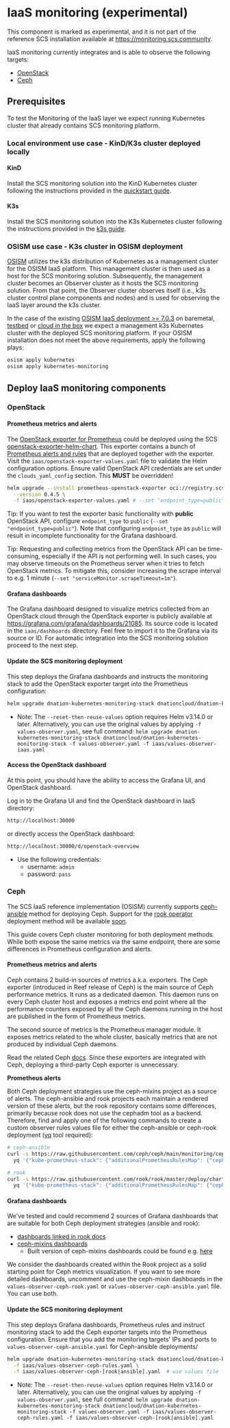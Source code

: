# IaaS monitoring (experimental)

This component is marked as experimental, and it is not part of the reference SCS installation available
at https://monitoring.scs.community.

IaaS monitoring currently integrates and is able to observe the following targets:
- [OpenStack](#openstack)
- [Ceph](#ceph)

## Prerequisites

To test the Monitoring of the IaaS layer we expect running Kubernetes cluster that already contains
SCS monitoring platform.

### Local environment use case - KinD/K3s cluster deployed locally

#### KinD

Install the SCS monitoring solution into the KinD Kubernetes cluster following the instructions provided in
the [quickstart guide](quickstart.md).

#### K3s

Install the SCS monitoring solution into the K3s Kubernetes cluster following the instructions provided in
the [k3s guide](k3s.md).

### OSISM use case - K3s cluster in OSISM deployment

[OSISM](https://osism.tech/docs/guides/deploy-guide/services/kubernetes) utilizes the k3s distribution of Kubernetes
as a management cluster for the OSISM IaaS platform. This management cluster is then used as a host for
the SCS monitoring solution. Subsequently, the management cluster becomes an Observer cluster as it hosts
the SCS monitoring solution.
From that point, the Observer cluster observes itself (i.e., k3s cluster control plane components and nodes) and is used
for observing the IaaS layer around the k3s cluster.

In the case of the existing [OSISM IaaS deployment >= 7.0.3](https://osism.tech/docs/release-notes/osism-7#703) on
baremetal, [testbed](https://osism.tech/docs/guides/other-guides/testbed) or [cloud in the box](https://osism.tech/docs/guides/other-guides/cloud-in-a-box)
we expect a management k3s Kubernetes cluster with the deployed SCS monitoring platform.
If your OSISM installation does not meet the above requirements, apply the following plays:
```bash
osism apply kubernetes
osism apply kubernetes-monitoring
```

## Deploy IaaS monitoring components

### OpenStack

#### Prometheus metrics and alerts

The [OpenStack exporter for Prometheus](https://github.com/openstack-exporter) could be deployed using the SCS [openstack-exporter-helm-chart](https://github.com/SovereignCloudStack/openstack-exporter-helm-charts).
This exporter contains a bunch of [Prometheus alerts and rules](https://github.com/SovereignCloudStack/openstack-exporter-helm-charts/blob/master/charts/prometheus-openstack-exporter/templates/prometheusrule.yaml)
that are deployed together with the exporter.
Visit the `iaas/openstack-exporter-values.yaml` file to validate the Helm configuration options.
Ensure valid OpenStack API credentials are set under the `clouds_yaml_config` section. This **MUST** be overridden!

```bash
helm upgrade --install prometheus-openstack-exporter oci://registry.scs.community/openstack-exporter/prometheus-openstack-exporter \
  --version 0.4.5 \
  -f iaas/openstack-exporter-values.yaml # --set "endpoint_type=public" --set "serviceMonitor.scrapeTimeout=1m"
```

Tip: If you want to test the exporter basic functionality with **public** OpenStack API, configure `endpoint_type`
to `public` (`--set "endpoint_type=public"`). Note that configuring `endpoint_type` as `public` will result in
incomplete functionality for the Grafana dashboard.

Tip: Requesting and collecting metrics from the OpenStack API can be time-consuming, especially if the API is not
performing well. In such cases, you may observe timeouts on the Prometheus server when it tries to fetch OpenStack
metrics. To mitigate this, consider increasing the scrape interval to e.g. 1 minute (`--set "serviceMonitor.scrapeTimeout=1m"`).

#### Grafana dashboards

The Grafana dashboard designed to visualize metrics collected from an OpenStack cloud through the OpenStack exporter
is publicly available at https://grafana.com/grafana/dashboards/21085. Its source code is located in the
`iaas/dashboards` directory. Feel free to import it to the Grafana via its source or ID.
For automatic integration into the SCS monitoring solution proceed to the next step.

#### Update the SCS monitoring deployment

This step deploys the Grafana dashboards and instructs the monitoring stack to add the OpenStack exporter target into the Prometheus configuration:

```bash
helm upgrade dnation-kubernetes-monitoring-stack dnationcloud/dnation-kubernetes-monitoring-stack --reset-then-reuse-values -f iaas/values-observer-iaas.yaml
```

- Note: The `--reset-then-reuse-values` option requires Helm v3.14.0 or later. Alternatively, you can use the original values
  by applying `-f values-observer.yaml`, see full command: `helm upgrade dnation-kubernetes-monitoring-stack dnationcloud/dnation-kubernetes-monitoring-stack -f values-observer.yaml -f iaas/values-observer-iaas.yaml`

#### Access the OpenStack dashboard

At this point, you should have the ability to access the Grafana UI, and OpenStack dashboard.

Log in to the Grafana UI and find the OpenStack dashboard in IaaS directory:
```bash
http://localhost:30000
```
or directly access the OpenStack dashboard:
```bash
http://localhost:30000/d/openstack-overview
```

- Use the following credentials:
  - username: `admin`
  - password: `pass`

### Ceph

The SCS IaaS reference implementation (OSISM) currently supports [ceph-ansible](https://github.com/ceph/ceph-ansible)
method for deploying Ceph. Support for the [rook operator](https://github.com/rook/rook) deployment method will be available [soon](https://github.com/osism/issues/issues/881).

This guide covers Ceph cluster monitoring for both deployment methods. While both expose the same metrics via the same
endpoint, there are some differences in Prometheus configuration and alerts.

#### Prometheus metrics and alerts

Ceph contains 2 build-in sources of metrics a.k.a. exporters.
The Ceph exporter (introduced in Reef release of Ceph) is the main source of Ceph performance metrics. It runs as a
dedicated daemon. This daemon runs on every Ceph cluster host and exposes a metrics end point where all the performance
counters exposed by all the Ceph daemons running in the host are published in the form of Prometheus metrics.

The second source of metrics is the Prometheus manager module. It exposes metrics related to the whole cluster,
basically metrics that are not produced by individual Ceph daemons.

Read the related Ceph [docs](https://docs.ceph.com/en/reef/monitoring/#ceph-metrics).
Since these exporters are integrated with Ceph, deploying a third-party Ceph exporter is unnecessary.

**Prometheus alerts**

Both Ceph deployment strategies use the ceph-mixins project as a source of alerts. The ceph-ansible and rook projects
each maintain a rendered version of these alerts, but the rook repository contains some differences, primarily because
rook does not use the cephadm tool as a backend. 
Therefore, find and apply one of the following commands to create a custom observer rules values file for either the
ceph-ansible or ceph-rook deployment ([yq](https://github.com/mikefarah/yq/#install) tool required):

```bash
# ceph-ansible
curl -s https://raw.githubusercontent.com/ceph/ceph/main/monitoring/ceph-mixin/prometheus_alerts.yml | \
  yq '{"kube-prometheus-stack": {"additionalPrometheusRulesMap": {"ceph-rook-rules": (. + {"additionalLabels": {"prometheus_rule": "1"}})}}}' > iaas/values-observer-ceph-rules.yaml

# rook
curl -s https://raw.githubusercontent.com/rook/rook/master/deploy/charts/rook-ceph-cluster/prometheus/localrules.yaml | \
  yq '{"kube-prometheus-stack": {"additionalPrometheusRulesMap": {"ceph-rook-rules": (. + {"additionalLabels": {"prometheus_rule": "1"}})}}}' > iaas/values-observer-ceph-rules.yaml
```

#### Grafana dashboards

We've tested and could recommend 2 sources of Grafana dashboards that are suitable for both Ceph deployment strategies (ansible and rook):
- [dashboards linked in rook docs](https://rook.io/docs/rook/latest-release/Storage-Configuration/Monitoring/ceph-monitoring/?h=gra#grafana-dashboards)
- [ceph-mixins dashboards](https://github.com/ceph/ceph-mixins/tree/master/dashboards)
  - Built version of ceph-mixins dashboards could be found e.g. [here](https://github.com/ceph/ceph/tree/main/monitoring/ceph-mixin/dashboards_out)

We consider the dashboards created within the Rook project as a solid starting point for Ceph metrics visualization.
If you want to see more detailed dashboards, uncomment and use the ceph-mixin dashboards in the `values-observer-ceph-rook.yaml`
or `values-observer-ceph-ansible.yaml` file. You can use both.

#### Update the SCS monitoring deployment

This step deploys Grafana dashboards, Prometheus rules and instruct monitoring stack to add the Ceph exporter targets into the Prometheus configuration.
Ensure that you add the monitoring targets' IPs and ports to `values-observer-ceph-ansible.yaml` for Ceph-ansible deployments/

```bash
helm upgrade dnation-kubernetes-monitoring-stack dnationcloud/dnation-kubernetes-monitoring-stack --reset-then-reuse-values \
  -f iaas/values-observer-ceph-rules.yaml \
  -f iaas/values-observer-ceph-[rook|ansible].yaml  # use values file for either the ceph-ansible or ceph-rook deployment
```

- Note: The `--reset-then-reuse-values` option requires Helm v3.14.0 or later. Alternatively, you can use the original values
  by applying `-f values-observer.yaml`, see full command: `helm upgrade dnation-kubernetes-monitoring-stack dnationcloud/dnation-kubernetes-monitoring-stack -f values-observer.yaml -f iaas/values-observer-ceph-rules.yaml -f iaas/values-observer-ceph-[rook|ansible].yaml`
